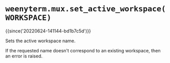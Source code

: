 # `weenyterm.mux.set_active_workspace(WORKSPACE)`

{{since('20220624-141144-bd1b7c5d')}}

Sets the active workspace name.

If the requested name doesn't correspond to an existing workspace,
then an error is raised.

